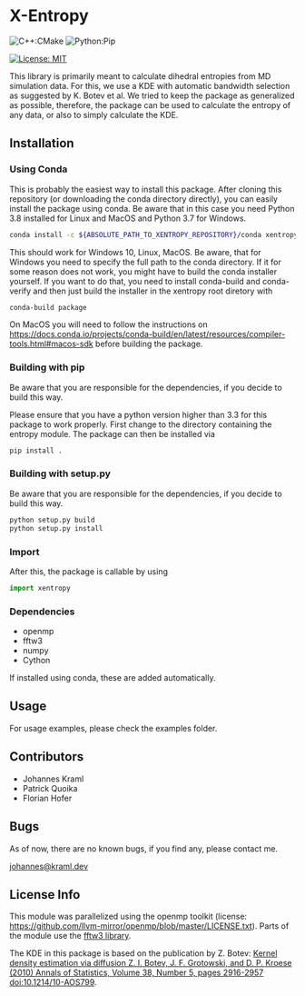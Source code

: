 # X-Entropy

![C++:CMake](https://github.com/jokr91/dihedral_entropy/workflows/C++:CMake/badge.svg) ![Python:Pip](https://github.com/jokr91/dihedral_entropy/workflows/Python:Pip/badge.svg)

[![License: MIT](https://img.shields.io/badge/License-MIT-yellow.svg)](https://opensource.org/licenses/MIT)

This library is primarily meant to calculate dihedral entropies from MD
simulation data. For this, we use a KDE with automatic bandwidth selection as
suggested by K. Botev et al. We tried to keep the package as generalized as
possible, therefore, the package can be used to calculate the entropy of any
data, or also to simply calculate the KDE.

## Installation

### Using Conda

This is probably the easiest way to install this package. After cloning this
repository (or downloading the conda directory directly), you can easily install
the package using conda. Be aware that in this case you need Python 3.8 installed
for Linux and MacOS and Python 3.7 for Windows.
```bash
conda install -c ${ABSOLUTE_PATH_TO_XENTROPY_REPOSITORY}/conda xentropy
```
This should work for Windows 10, Linux, MacOS. Be aware, that for Windows you
need to specify the full path to the conda directory. If it for some reason does
not work, you might have to build the conda installer yourself. If you want to
do that, you need to install conda-build and conda-verify and then just build the
installer in the xentropy root diretory with
```bash
conda-build package
```
On MacOS you will need to follow the instructions on
https://docs.conda.io/projects/conda-build/en/latest/resources/compiler-tools.html#macos-sdk
before building the package.

### Building with pip

Be aware that you are responsible for the dependencies, if you decide to build 
this way.

Please ensure that you have a python version higher than 3.3 for this package to
work properly. First change to the directory containing the entropy module. The
package can then be installed via

```bash
pip install .
```

### Building with setup.py

Be aware that you are responsible for the dependencies, if you decide to build 
this way.

```bash
python setup.py build
python setup.py install
```

### Import

After this, the package is callable by using

```python
import xentropy
```

### Dependencies

- openmp
- fftw3
- numpy
- Cython

If installed using conda, these are added automatically.

## Usage

For usage examples, please check the examples folder.

## Contributors

 - Johannes Kraml
 - Patrick Quoika
 - Florian Hofer

## Bugs

As of now, there are no known bugs, if you find any, please contact me.

johannes@kraml.dev

## License Info

This module was parallelized using the openmp toolkit (license:
<https://github.com/llvm-mirror/openmp/blob/master/LICENSE.txt>). Parts of the
module use the [fftw3 library](<http://www.fftw.org/>).

The KDE in this package is based on the publication by Z. Botev: 
[Kernel density estimation via diffusion
Z. I. Botev, J. F. Grotowski, and D. P. Kroese (2010)
Annals of Statistics, Volume 38, Number 5, pages 2916-2957
doi:10.1214/10-AOS799](https://projecteuclid.org/journals/annals-of-statistics/volume-38/issue-5/Kernel-density-estimation-via-diffusion/10.1214/10-AOS799.full).
